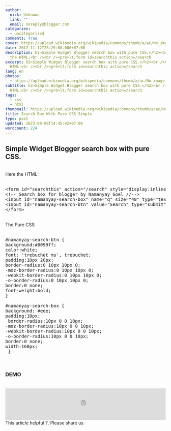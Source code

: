 ```yaml
---
author:
  nick: Unknown
  link: ""
  email: noreply@blogger.com
categories:
  - uncategorized
comments: true
cover: https://upload.wikimedia.org/wikipedia/commons/thumb/a/ac/No_image_available.svg/2048px-No_image_available.svg.png
date: 2017-11-12T23:29:00.000+07:00
description: h2>Simple Widget Blogger search box with pure CSS.</h2><br />Here
  the HTML:<br /><br /><pre>lt;form id=searchthis action=/search
excerpt: h2>Simple Widget Blogger search box with pure CSS.</h2><br />Here the
  HTML:<br /><br /><pre>lt;form id=searchthis action=/search
lang: en
photos:
  - https://upload.wikimedia.org/wikipedia/commons/thumb/a/ac/No_image_available.svg/2048px-No_image_available.svg.png
subtitle: h2>Simple Widget Blogger search box with pure CSS.</h2><br />Here the
  HTML:<br /><br /><pre>lt;form id=searchthis action=/search
tags:
  - css
  - html
thumbnail: https://upload.wikimedia.org/wikipedia/commons/thumb/a/ac/No_image_available.svg/2048px-No_image_available.svg.png
title: Search Box With Pure CSS Simple
type: post
updated: 2023-08-08T14:45:42+07:00
wordcount: 224
---
```


<h2>Simple Widget Blogger search box with pure CSS.</h2><br>Here the HTML:<br><br><pre>&lt;form id="searchthis" action="/search" style="display:inline;" method="GET" target="_top"&gt;<br>&lt;!-- Search box for blogger by Namanyay Goel //--&gt;<br>&lt;input id="namanyay-search-box" name="q" size="40" type="text" placeholder="  Type Keywords... "/&gt;<br>&lt;input id="namanyay-search-btn" value="Search" type="submit"/&gt;<br>&lt;/form&gt;</pre><br>The Pure CSS<br><br><pre>#namanyay-search-btn {<br>background:#0099ff;<br>color:white;<br>font: 'trebuchet ms', trebuchet;<br>padding:10px 20px;<br>border-radius:0 10px 10px 0;<br>-moz-border-radius:0 10px 10px 0;<br>-webkit-border-radius:0 10px 10px 0;<br>-o-border-radius:0 10px 10px 0;<br>border:0 none;<br>font-weight:bold;<br>}<br> <br>#namanyay-search-box {<br>background: #eee;<br>padding:10px;<br> border-radius:10px 0 0 10px;<br>-moz-border-radius:10px 0 0 10px;<br>-webkit-border-radius:10px 0 0 10px;<br>-o-border-radius:10px 0 0 10px;<br>border:0 none;<br>width:160px;<br> }</pre><br><h3>DEMO</h3><br><iframe align="center" frameborder="no" height="100px" name="searchResult" scrolling="auto" src="https://source.l3n4r0x.cf/php/codepen.php?user=dimaslanjaka&amp;id=mmPrBJ&amp;tab=result&amp;h=100" width="100%"> </iframe> This article helpful ?. Please share us